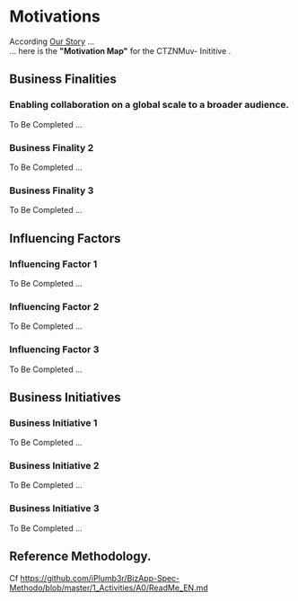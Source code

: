 # Motivations 

According <a href="https://github.com/ActiveCTZN/CTZNMuv-/blob/master/00_Motivations/OurStory.md">Our Story</a> ...   
... here is the __"Motivation Map"__ for the CTZNMuv- Inititive .

## Business Finalities
### Enabling collaboration on a global scale to a broader audience. 
To Be Completed ...
### Business Finality 2
To Be Completed ...
### Business Finality 3
To Be Completed ...

## Influencing Factors
### Influencing Factor 1
To Be Completed ...
### Influencing Factor 2
To Be Completed ...
### Influencing Factor 3
To Be Completed ...

## Business Initiatives
### Business Initiative 1
To Be Completed ...
### Business Initiative 2
To Be Completed ...
### Business Initiative 3
To Be Completed ...


## Reference Methodology.   
Cf https://github.com/iPlumb3r/BizApp-Spec-Methodo/blob/master/1_Activities/A0/ReadMe_EN.md

